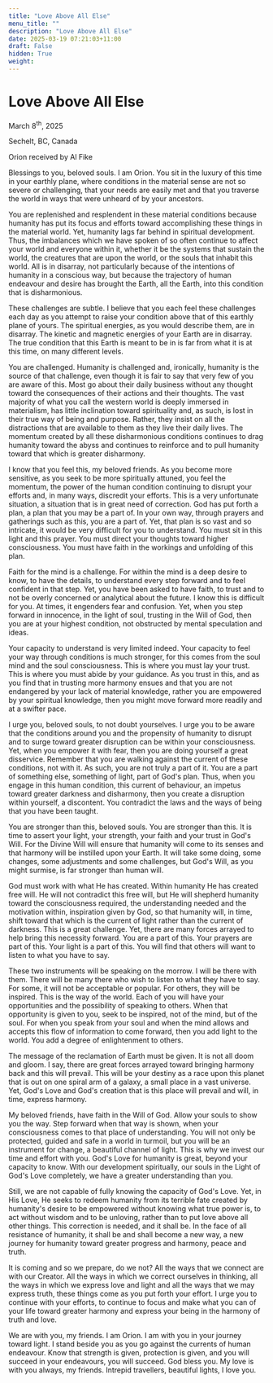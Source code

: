 ```yaml
---
title: "Love Above All Else"
menu_title: ""
description: "Love Above All Else"
date: 2025-03-19 07:21:03+11:00
draft: False
hidden: True
weight:
---
```

# Love Above All Else

March 8<sup>th</sup>, 2025

Sechelt, BC, Canada

Orion received by Al Fike

Blessings to you, beloved souls. I am Orion. You sit in the luxury of this time in your earthly plane, where conditions in the material sense are not so severe or challenging, that your needs are easily met and that you traverse the world in ways that were unheard of by your ancestors.

You are replenished and resplendent in these material conditions because humanity has put its focus and efforts toward accomplishing these things in the material world. Yet, humanity lags far behind in spiritual development. Thus, the imbalances which we have spoken of so often continue to affect your world and everyone within it, whether it be the systems that sustain the world, the creatures that are upon the world, or the souls that inhabit this world. All is in disarray, not particularly because of the intentions of humanity in a conscious way, but because the trajectory of human endeavour and desire has brought the Earth, all the Earth, into this condition that is disharmonious.

These challenges are subtle. I believe that you each feel these challenges each day as you attempt to raise your condition above that of this earthly plane of yours. The spiritual energies, as you would describe them, are in disarray. The kinetic and magnetic energies of your Earth are in disarray. The true condition that this Earth is meant to be in is far from what it is at this time, on many different levels.

You are challenged. Humanity is challenged and, ironically, humanity is the source of that challenge, even though it is fair to say that very few of you are aware of this. Most go about their daily business without any thought toward the consequences of their actions and their thoughts. The vast majority of what you call the western world is deeply immersed in materialism, has little inclination toward spirituality and, as such, is lost in their true way of being and purpose. Rather, they insist on all the distractions that are available to them as they live their daily lives. The momentum created by all these disharmonious conditions continues to drag humanity toward the abyss and continues to reinforce and to pull humanity toward that which is greater disharmony.

I know that you feel this, my beloved friends. As you become more sensitive, as you seek to be more spiritually attuned, you feel the momentum, the power of the human condition continuing to disrupt your efforts and, in many ways, discredit your efforts. This is a very unfortunate situation, a situation that is in great need of correction. God has put forth a plan, a plan that you may be a part of. In your own way, through prayers and gatherings such as this, you are a part of. Yet, that plan is so vast and so intricate, it would be very difficult for you to understand. You must sit in this light and this prayer. You must direct your thoughts toward higher consciousness. You must have faith in the workings and unfolding of this plan.

Faith for the mind is a challenge. For within the mind is a deep desire to know, to have the details, to understand every step forward and to feel confident in that step. Yet, you have been asked to have faith, to trust and to not be overly concerned or analytical about the future. I know this is difficult for you. At times, it engenders fear and confusion. Yet, when you step forward in innocence, in the light of soul, trusting in the Will of God, then you are at your highest condition, not obstructed by mental speculation and ideas.

Your capacity to understand is very limited indeed. Your capacity to feel your way through conditions is much stronger, for this comes from the soul mind and the soul consciousness. This is where you must lay your trust. This is where you must abide by your guidance. As you trust in this, and as you find that in trusting more harmony ensues and that you are not endangered by your lack of material knowledge, rather you are empowered by your spiritual knowledge, then you might move forward more readily and at a swifter pace.

I urge you, beloved souls, to not doubt yourselves. I urge you to be aware that the conditions around you and the propensity of humanity to disrupt and to surge toward greater disruption can be within your consciousness. Yet, when you empower it with fear, then you are doing yourself a great disservice. Remember that you are walking against the current of these conditions, not with it. As such, you are not truly a part of it. You are a part of something else, something of light, part of God's plan. Thus, when you engage in this human condition, this current of behaviour, an impetus toward greater darkness and disharmony, then you create a disruption within yourself, a discontent. You contradict the laws and the ways of being that you have been taught.

You are stronger than this, beloved souls. You are stronger than this. It is time to assert your light, your strength, your faith and your trust in God's Will. For the Divine Will will ensure that humanity will come to its senses and that harmony will be instilled upon your Earth. It will take some doing, some changes, some adjustments and some challenges, but God's Will, as you might surmise, is far stronger than human will.

God must work with what He has created. Within humanity He has created free will. He will not contradict this free will, but He will shepherd humanity toward the consciousness required, the understanding needed and the motivation within, inspiration given by God, so that humanity will, in time, shift toward that which is the current of light rather than the current of darkness. This is a great challenge. Yet, there are many forces arrayed to help bring this necessity forward. You are a part of this. Your prayers are part of this. Your light is a part of this. You will find that others will want to listen to what you have to say.

These two instruments will be speaking on the morrow. I will be there with them. There will be many there who wish to listen to what they have to say. For some, it will not be acceptable or popular. For others, they will be inspired. This is the way of the world. Each of you will have your opportunities and the possibility of speaking to others. When that opportunity is given to you, seek to be inspired, not of the mind, but of the soul. For when you speak from your soul and when the mind allows and accepts this flow of information to come forward, then you add light to the world. You add a degree of enlightenment to others.

The message of the reclamation of Earth must be given. It is not all doom and gloom. I say, there are great forces arrayed toward bringing harmony back and this will prevail. This will be your destiny as a race upon this planet that is out on one spiral arm of a galaxy, a small place in a vast universe. Yet, God's Love and God's creation that is this place will prevail and will, in time, express harmony.

My beloved friends, have faith in the Will of God. Allow your souls to show you the way. Step forward when that way is shown, when your consciousness comes to that place of understanding. You will not only be protected, guided and safe in a world in turmoil, but you will be an instrument for change, a beautiful channel of light. This is why we invest our time and effort with you. God's Love for humanity is great, beyond your capacity to know. With our development spiritually, our souls in the Light of God's Love completely, we have a greater understanding than you.

Still, we are not capable of fully knowing the capacity of God's Love. Yet, in His Love, He seeks to redeem humanity from its terrible fate created by humanity's desire to be empowered without knowing what true power is, to act without wisdom and to be unloving, rather than to put love above all other things. This correction is needed, and it shall be. In the face of all resistance of humanity, it shall be and shall become a new way, a new journey for humanity toward greater progress and harmony, peace and truth.

It is coming and so we prepare, do we not? All the ways that we connect are with our Creator. All the ways in which we correct ourselves in thinking, all the ways in which we express love and light and all the ways that we may express truth, these things come as you put forth your effort. I urge you to continue with your efforts, to continue to focus and make what you can of your life toward greater harmony and express your being in the harmony of truth and love.

We are with you, my friends. I am Orion. I am with you in your journey toward light. I stand beside you as you go against the currents of human endeavour. Know that strength is given, protection is given, and you will succeed in your endeavours, you will succeed. God bless you. My love is with you always, my friends. Intrepid travellers, beautiful lights, I love you.
